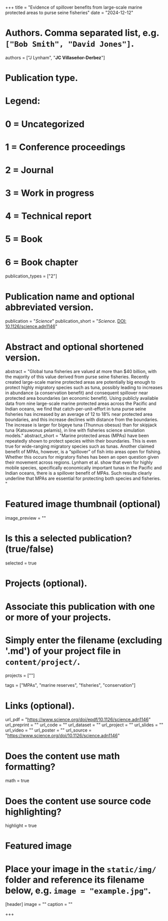 +++
title = "Evidence of spillover benefits from large-scale marine protected areas to purse seine fisheries"
date = "2024-12-12"

# Authors. Comma separated list, e.g. `["Bob Smith", "David Jones"]`.
authors = ["J Lynham", "**JC Villaseñor-Derbez**"]

# Publication type.
# Legend:
# 0 = Uncategorized
# 1 = Conference proceedings
# 2 = Journal
# 3 = Work in progress
# 4 = Technical report
# 5 = Book
# 6 = Book chapter
publication_types = ["2"]

# Publication name and optional abbreviated version.
publication = "*Science*"
publication_short = "*Science*. [DOI: 10.1126/science.adn1146](https://doi.org/10.1126/science.adn1146)"

# Abstract and optional shortened version.
abstract = "Global tuna fisheries are valued at more than $40 billion, with the majority of this value derived from purse seine fisheries. Recently created large-scale marine protected areas are potentially big enough to protect highly migratory species such as tuna, possibly leading to increases in abundance (a conservation benefit) and consequent spillover near protected area boundaries (an economic benefit). Using publicly available data from nine large-scale marine protected areas across the Pacific and Indian oceans, we find that catch-per-unit-effort in tuna purse seine fisheries has increased by an average of 12 to 18% near protected area boundaries, and this increase declines with distance from the boundaries. The increase is larger for bigeye tuna (Thunnus obesus) than for skipjack tuna (Katsuwonus pelamis), in line with fisheries science simulation models."
abstract_short = "Marine protected areas (MPAs) have been repeatedly shown to protect species within their boundaries. This is even true for wide-ranging migratory species such as tunas. Another claimed benefit of MPAs, however, is a “spillover” of fish into areas open for fishing. Whether this occurs for migratory fishes has been an open question given their movement across regions. Lynham et al. show that even for highly mobile species, specifically economically important tunas in the Pacific and Indian oceans, there is a spillover benefit of MPAs. Such results clearly underline that MPAs are essential for protecting both species and fisheries. "

# Featured image thumbnail (optional)
image_preview = ""

# Is this a selected publication? (true/false)
selected = true

# Projects (optional).
#   Associate this publication with one or more of your projects.
#   Simply enter the filename (excluding '.md') of your project file in `content/project/`.
projects = [""]

tags = ["MPAs", "marine reserves", "fisheries", "conservation"]

# Links (optional).
url_pdf = "https://www.science.org/doi/epdf/10.1126/science.adn1146"
url_preprint = ""
url_code = ""
url_dataset = ""
url_project = ""
url_slides = ""
url_video = ""
url_poster = ""
url_source = "https://www.science.org/doi/10.1126/science.adn1146"

# Does the content use math formatting?
math = true

# Does the content use source code highlighting?
highlight = true

# Featured image
# Place your image in the `static/img/` folder and reference its filename below, e.g. `image = "example.jpg"`.
[header]
image = ""
caption = ""

+++
<script type="text/javascript" src="https://d1bxh8uas1mnw7.cloudfront.net/assets/embed.js"></script>
<div class='altmetric-embed' data-badge-type='donut' data-doi="10.1126/science.adn1146"></div>